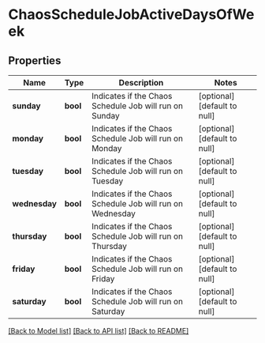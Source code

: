 # ChaosScheduleJobActiveDaysOfWeek

## Properties
Name | Type | Description | Notes
------------ | ------------- | ------------- | -------------
**sunday** | **bool** | Indicates if the Chaos Schedule Job will run on Sunday | [optional] [default to null]
**monday** | **bool** | Indicates if the Chaos Schedule Job will run on Monday | [optional] [default to null]
**tuesday** | **bool** | Indicates if the Chaos Schedule Job will run on Tuesday | [optional] [default to null]
**wednesday** | **bool** | Indicates if the Chaos Schedule Job will run on Wednesday | [optional] [default to null]
**thursday** | **bool** | Indicates if the Chaos Schedule Job will run on Thursday | [optional] [default to null]
**friday** | **bool** | Indicates if the Chaos Schedule Job will run on Friday | [optional] [default to null]
**saturday** | **bool** | Indicates if the Chaos Schedule Job will run on Saturday | [optional] [default to null]

[[Back to Model list]](../README.md#documentation-for-models) [[Back to API list]](../README.md#documentation-for-api-endpoints) [[Back to README]](../README.md)


